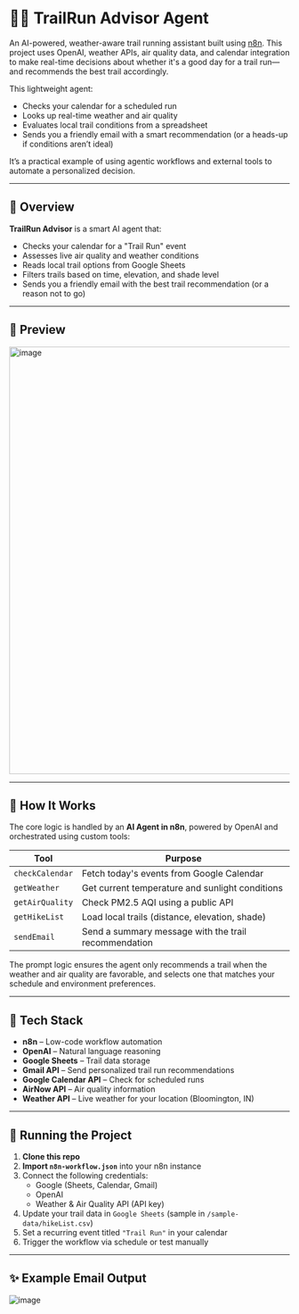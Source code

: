 # 🏃‍♂️ TrailRun Advisor Agent

An AI-powered, weather-aware trail running assistant built using [n8n](https://n8n.io/). This project uses OpenAI, weather APIs, air quality data, and calendar integration to make real-time decisions about whether it's a good day for a trail run—and recommends the best trail accordingly.

This lightweight agent:
- Checks your calendar for a scheduled run
- Looks up real-time weather and air quality
- Evaluates local trail conditions from a spreadsheet
- Sends you a friendly email with a smart recommendation (or a heads-up if conditions aren’t ideal)

It’s a practical example of using agentic workflows and external tools to automate a personalized decision.

---

## 🌟 Overview

**TrailRun Advisor** is a smart AI agent that:
- Checks your calendar for a "Trail Run" event
- Assesses live air quality and weather conditions
- Reads local trail options from Google Sheets
- Filters trails based on time, elevation, and shade level
- Sends you a friendly email with the best trail recommendation (or a reason not to go)

---

## 📸 Preview

<img width="766" alt="image" src="https://github.com/user-attachments/assets/0baf5709-ead8-4a57-ada3-ac28e7c900c6" />

---

## 🧠 How It Works

The core logic is handled by an **AI Agent in n8n**, powered by OpenAI and orchestrated using custom tools:

| Tool           | Purpose                                        |
|----------------|------------------------------------------------|
| `checkCalendar` | Fetch today's events from Google Calendar     |
| `getWeather`    | Get current temperature and sunlight conditions |
| `getAirQuality` | Check PM2.5 AQI using a public API            |
| `getHikeList`   | Load local trails (distance, elevation, shade) |
| `sendEmail`     | Send a summary message with the trail recommendation |

The prompt logic ensures the agent only recommends a trail when the weather and air quality are favorable, and selects one that matches your schedule and environment preferences.

---

## 🔧 Tech Stack

- **n8n** – Low-code workflow automation
- **OpenAI** – Natural language reasoning
- **Google Sheets** – Trail data storage
- **Gmail API** – Send personalized trail run recommendations
- **Google Calendar API** – Check for scheduled runs
- **AirNow API** – Air quality information
- **Weather API** – Live weather for your location (Bloomington, IN)

---

## 🚀 Running the Project

1. **Clone this repo**
2. **Import `n8n-workflow.json`** into your n8n instance
3. Connect the following credentials:
   - Google (Sheets, Calendar, Gmail)
   - OpenAI
   - Weather & Air Quality API (API key)
4. Update your trail data in `Google Sheets` (sample in `/sample-data/hikeList.csv`)
5. Set a recurring event titled `"Trail Run"` in your calendar
6. Trigger the workflow via schedule or test manually

---

## ✨ Example Email Output

![image](https://github.com/user-attachments/assets/005c2489-3064-4546-a632-f81fcf90674d)


